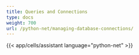 ```yaml
---
title: Queries and Connections
type: docs
weight: 700
url: /python-net/managing-database-connections/
---
```



{{< app/cells/assistant language="python-net" >}}